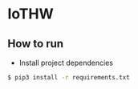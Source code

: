 # IoTHW

## How to run
- Install project dependencies
```bash
$ pip3 install -r requirements.txt
```
